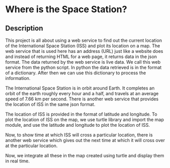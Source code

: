 # Where is the Space Station?

## Description

This project is all about using a web service to find out the current location of the International Space Station (ISS) and plot its location on a map. The web service that is used here has an address (URL) just like a website does and instead of returning HTML for a web page, it returns data in the json format. The data returned by the web service is live data. We call this web service from the python script. In python the data retrieved is in the format of a dictionary. After then we can use this dictionary to process the information. 

The International Space Station is in orbit around Earth. It completes an orbit of the earth roughly every hour and a half, and travels at an average speed of 7.66 km per second. There is another web service that provides the location of ISS in the same json format.

The location of ISS is provided in the format of latitude and longitude. To plot the location of ISS on the map, we use turtle library and import the map module, and use the latitude and longitude to plot the location of ISS.

Now, to show time at which ISS will cross a particular location, there is another web service which gives out the next time at which it will cross over at the particular location. 

Now, we integrate all these in the map created using turtle and display them in real time.
